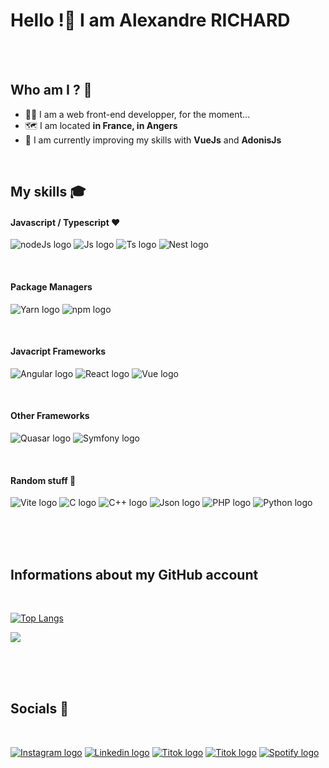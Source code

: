 <h1>Hello !👋 I am Alexandre RICHARD </h1>
<br><br>
<h2>Who am I ? 🤔</h2>

<ul>
  <li>👨‍💻 I am a web front-end developper, for the moment...</li>
  <li>🗺️ I am located <b>in France, in Angers</b></li>
  <li>🧠 I am currently improving my skills with <b>VueJs</b> and <b>AdonisJs</b></li>
</ul><br>

<h2>My skills 🎓</h2>


<h4>Javascript / Typescript ❤️</h4>
<p>
  <img src="https://img.shields.io/badge/Node.js-339933?style=for-the-badge&logo=nodedotjs&logoColor=white" alt="nodeJs logo"/>
  <img src="https://img.shields.io/badge/JavaScript-323330?style=for-the-badge&logo=javascript&logoColor=F7DF1E" alt="Js logo"/>
  <img src="https://img.shields.io/badge/TypeScript-007ACC?style=for-the-badge&logo=typescript&logoColor=white" alt="Ts logo"/>
  <img src="https://img.shields.io/badge/nestjs-%23E0234E.svg?style=for-the-badge&logo=nestjs&logoColor=white" alt="Nest logo" />
</p>
<br>


<h4>Package Managers</h4>
<p>
  <img src="https://img.shields.io/badge/Yarn-2C8EBB?style=for-the-badge&logo=yarn&logoColor=white" alt="Yarn logo"/>
  <img src="https://img.shields.io/badge/npm-CB3837?style=for-the-badge&logo=npm&logoColor=white" alt="npm logo" />
</p>
<br>


<h4>Javacript Frameworks</h4>
<p>
  <img src="https://img.shields.io/badge/Angular-DD0031?style=for-the-badge&logo=angular&logoColor=white" alt="Angular logo" />
   <img src="https://img.shields.io/badge/React-20232A?style=for-the-badge&logo=react&logoColor=61DAFB" alt="React logo" />
  <img src="https://img.shields.io/badge/Vue.js-35495E?style=for-the-badge&logo=vuedotjs&logoColor=4FC08D" alt="Vue logo" />
</p>
<br>


<h4>Other Frameworks</h4>
<p>
  <img src="https://img.shields.io/badge/Quasar-1976D2?style=for-the-badge&logo=quasar&logoColor=white" alt="Quasar logo" />
  <img src="https://img.shields.io/badge/Symfony-000000?style=for-the-badge&logo=Symfony&logoColor=white" alt="Symfony logo" />
</p>
<br>


<h4>Random stuff 🤌</h4>
<p>
  <img src="https://img.shields.io/badge/Vite-B73BFE?style=for-the-badge&logo=vite&logoColor=FFD62E" alt="Vite logo"/>
  <img src="https://img.shields.io/badge/C-00599C?style=for-the-badge&logo=c&logoColor=white" alt="C logo"/>
  <img src="https://img.shields.io/badge/C%2B%2B-00599C?style=for-the-badge&logo=c%2B%2B&logoColor=white" alt="C++ logo"/>
  <img src="https://img.shields.io/badge/json-5E5C5C?style=for-the-badge&logo=json&logoColor=white" alt="Json logo"/>
  <img src="https://img.shields.io/badge/PHP-777BB4?style=for-the-badge&logo=php&logoColor=white" alt="PHP logo"/>
  <img src="https://img.shields.io/badge/Python-FFD43B?style=for-the-badge&logo=python&logoColor=blue" alt="Python logo"/>
</p><br><br><br>

<h2>Informations about my GitHub account</h2>
<br>

[![Top Langs](https://github-readme-stats.vercel.app/api/top-langs/?username=AlexandreRichrd&theme=material-palenight)](https://github.com/anuraghazra/github-readme-stats)
<br>

<img src="https://github-readme-stats.vercel.app/api?username=AlexandreRichrd&show_icons=true&theme=material-palenight" />

<br><br><br>

<h2>Socials 💬</h2>
<br>
<p>
  <a href="https://instagram.com/alexandre_richrd?igshid=ZDdkNTZiNTM="><img src="https://img.shields.io/badge/Instagram-E4405F?style=for-the-badge&logo=instagram&logoColor=white" alt="Instagram logo"/></a>
  <a href="https://www.linkedin.com/in/alexandre-richard-5035a3194/"><img src="https://img.shields.io/badge/LinkedIn-0077B5?style=for-the-badge&logo=linkedin&logoColor=white" alt="Linkedin logo"/></a>
  <a href="https://www.tiktok.com/@escanor_sw"><img src="https://img.shields.io/badge/TikTok-000000?style=for-the-badge&logo=tiktok&logoColor=white" alt="Titok logo"/></a>
  <a href="https://dev.to/alexandrerichrd"><img src="https://img.shields.io/badge/dev.to-0A0A0A?style=for-the-badge&logo=devdotto&logoColor=white" alt="Titok logo"/></a>
  <a href="https://open.spotify.com/user/4m3m55aqax57uj833so9m4x7k?si=6863fa544aaf43fb"><img src="https://img.shields.io/badge/Spotify-1ED760?&style=for-the-badge&logo=spotify&logoColor=white" alt="Spotify logo"/></a>
  
</p>

 <!--
<p>
  <img src="https://github-readme-stats.vercel.app/api/top-langs/?username=AlexandreRichrd&layout=compact" />
</p>
 
**AlexandreRichrd/AlexandreRichrd** is a ✨ _special_ ✨ repository because its `README.md` (this file) appears on your GitHub profile.

Here are some ideas to get you started:

- 🔭 I’m currently working on ...
- 🌱 I’m currently learning ...
- 👯 I’m looking to collaborate on ...
- 🤔 I’m looking for help with ...
- 💬 Ask me about ...
- 📫 How to reach me: ...
- 😄 Pronouns: ...
- ⚡ Fun fact: ...
-->
